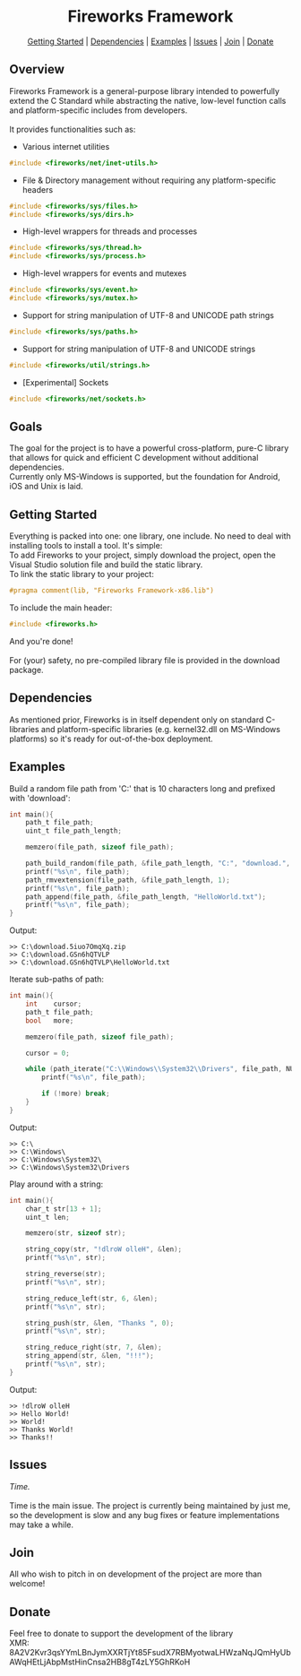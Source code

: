 <h1 align="center" font-size=100>Fireworks Framework</h1>

<p align="center">
  <a href="#getting-started">Getting Started</a> |
  <a href="#dependencies">Dependencies</a> |
  <a href="#examples">Examples</a> |
  <a href="#issues">Issues</a> |
  <a href="#join">Join</a> |
  <a href="#donate">Donate</a>
</p>

## Overview
Fireworks Framework is a general-purpose library intended to powerfully extend the C Standard 
while abstracting the native, low-level function calls and platform-specific includes from developers.
<br/>
<br/>
It provides functionalities such as:
<br/>
 - Various internet utilities 
```c
#include <fireworks/net/inet-utils.h>
```
 - File & Directory management without requiring any platform-specific headers 
```c
#include <fireworks/sys/files.h>
#include <fireworks/sys/dirs.h>
```
 - High-level wrappers for threads and processes
```c
#include <fireworks/sys/thread.h>
#include <fireworks/sys/process.h>
```
 - High-level wrappers for events and mutexes
```c
#include <fireworks/sys/event.h>
#include <fireworks/sys/mutex.h>
```
 - Support for string manipulation of UTF-8 and UNICODE path strings
```c
#include <fireworks/sys/paths.h>
```
 - Support for string manipulation of UTF-8 and UNICODE strings 
```c
#include <fireworks/util/strings.h>
```
 - [Experimental] Sockets
```c
#include <fireworks/net/sockets.h>
```
 
## Goals
The goal for the project is to have a powerful cross-platform, pure-C library that allows for quick and efficient C development 
without additional dependencies.
<br/>
Currently only MS-Windows is supported, but the foundation for Android, iOS and Unix is laid.

## Getting Started
Everything is packed into one: one library, one include.
No need to deal with installing tools to install a tool. 
It's simple:
<br/>
To add Fireworks to your project, simply download the project, open the Visual Studio solution file and build the static library. 
<br/>
To link the static library to your project:
```c
#pragma comment(lib, "Fireworks Framework-x86.lib")
```

To include the main header:
```c
#include <fireworks.h>
```
And you're done! 
<br/><br/>
For (your) safety, no pre-compiled library file is provided in the download package.

## Dependencies
As mentioned prior, 
Fireworks is in itself dependent only on standard C-libraries and platform-specific libraries (e.g. kernel32.dll on MS-Windows platforms) 
so it's ready for out-of-the-box deployment.

## Examples
Build a random file path from 'C:' that is 10 characters long and prefixed with 'download':
```c
int main(){
	path_t file_path;
	uint_t file_path_length;

	memzero(file_path, sizeof file_path);

	path_build_random(file_path, &file_path_length, "C:", "download.", 10, ".zip");
	printf("%s\n", file_path);
	path_rmvextension(file_path, &file_path_length, 1);
	printf("%s\n", file_path);
	path_append(file_path, &file_path_length, "HelloWorld.txt");
	printf("%s\n", file_path);
}
```
Output:
```
>> C:\download.5iuo7OmqXq.zip
>> C:\download.GSn6hQTVLP
>> C:\download.GSn6hQTVLP\HelloWorld.txt
```

Iterate sub-paths of path:
```c
int main(){
	int    cursor;
	path_t file_path;
	bool   more;

	memzero(file_path, sizeof file_path);

	cursor = 0;

	while (path_iterate("C:\\Windows\\System32\\Drivers", file_path, NULL, &cursor, &more)) {
		printf("%s\n", file_path);

		if (!more) break;
	}
}
```
Output:
```
>> C:\
>> C:\Windows\
>> C:\Windows\System32\
>> C:\Windows\System32\Drivers
```

Play around with a string:
```c
int main(){
	char_t str[13 + 1];
	uint_t len;

	memzero(str, sizeof str);

	string_copy(str, "!dlroW olleH", &len);
	printf("%s\n", str);

	string_reverse(str);
	printf("%s\n", str);

	string_reduce_left(str, 6, &len);
	printf("%s\n", str);

	string_push(str, &len, "Thanks ", 0);
	printf("%s\n", str);

	string_reduce_right(str, 7, &len);
	string_append(str, &len, "!!!");
	printf("%s\n", str);
}
```
Output:
```
>> !dlroW olleH
>> Hello World!
>> World!
>> Thanks World!
>> Thanks!!
```
## Issues
*Time.*
<br/><br/>
Time is the main issue. 
The project is currently being maintained by just me, so the development is slow and any bug fixes or feature implementations may take a while. 

## Join
All who wish to pitch in on development of the project are more than welcome!

## Donate
Feel free to donate to support the development of the library
<br/>
XMR: 8A2V2Kvr3qsYYmLBnJymXXRTjYt85FsudX7RBMyotwaLHWzaNqJQmHyUbAWqHEtLjAbpMstHinCnsa2HB8gT4zLY5GhRKoH
